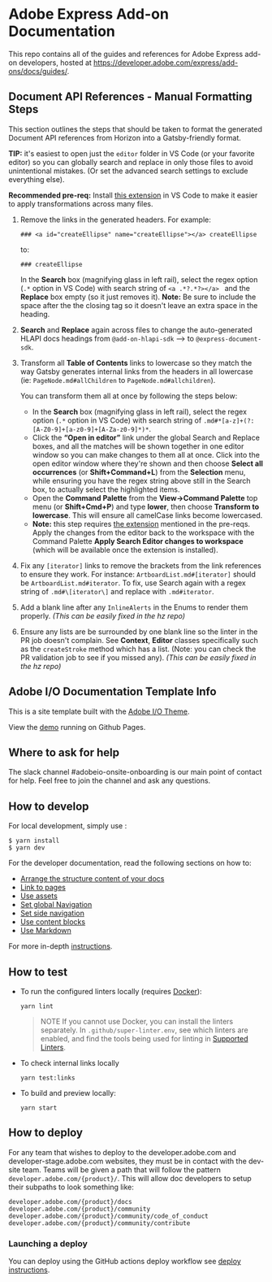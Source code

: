 # Adobe Express Add-on Documentation

This repo contains all of the guides and references for Adobe Express add-on developers, hosted at https://developer.adobe.com/express/add-ons/docs/guides/.

## Document API References - Manual Formatting Steps

This section outlines the steps that should be taken to format the generated Document API references from Horizon into a Gatsby-friendly format. 

**TIP:** it's easiest to open just the `editor` folder in VS Code (or your favorite editor) so you can globally search and replace in only those files to avoid unintentional mistakes. (Or set the advanced search settings to exclude everything else).

**Recommended pre-req:** Install [this extension](https://marketplace.visualstudio.com/items?itemName=jakearl.search-editor-apply-changes) in VS Code to make it easier to apply transformations across many files.

1. Remove the links in the generated headers. For example: 

    `### <a id="createEllipse" name="createEllipse"></a> createEllipse`

    to:

    `### createEllipse`

   In the **Search** box (magnifying glass in left rail), select the regex option (`.*` option in VS Code) with search string of `<a .*?.*?></a> ` and the **Replace** box empty (so it just removes it). **Note:** Be sure to include the space after the the closing tag so it doesn't leave an extra space in the heading.

2. **Search** and **Replace** again across files to change the auto-generated HLAPI docs headings from `@add-on-hlapi-sdk` –> to `@express-document-sdk`.

3. Transform all **Table of Contents** links to lowercase so they match the way Gatsby generates internal links from the headers in all lowercase (ie: `PageNode.md#allChildren` to `PageNode.md#allchildren`). 

   You can transform them all at once by following the steps below:

   - In the **Search** box (magnifying glass in left rail), select the regex option (`.*` option in VS Code) with search string of `.md#*[a-z]+(?:[A-Z0-9]+[a-z0-9]+[A-Za-z0-9]*)*`.
   - Click the **“Open in editor”** link under the global Search and Replace boxes, and all the matches will be shown together in one editor window so you can make changes to them all at once. Click into the open editor window where they're shown and then choose **Select all occurrences** (or **Shift+Command+L**) from the **Selection** menu, while ensuring you have the regex string above still in the Search box, to actually select the highlighted items.
   - Open the **Command Palette** from the **View->Command Palette** top menu (or **Shift+Cmd+P**) and type **lower**, then choose **Transform to lowercase**. This will ensure all camelCase links become lowercased.
   - **Note:** this step requires [the extension](https://marketplace.visualstudio.com/items?itemName=jakearl.search-editor-apply-changes) mentioned in the pre-reqs. Apply the changes from the editor back to the workspace with the Command Palette **Apply Search Editor changes to workspace** (which will be available once the extension is installed). 

4. Fix any `[iterator]` links to remove the brackets from the link references to ensure they work. For instance: `ArtboardList.md#[iterator]` should be `ArtboardList.md#iterator`. To fix, use Search again with a regex string of `.md#\[iterator\]` and replace with `.md#iterator`.
5. Add a blank line after any `InlineAlerts` in the Enums to render them properly. *(This can be easily fixed in the hz repo)*
6. Ensure any lists are be surrounded by one blank line so the linter in the PR job doesn't complain. See **Context**, **Editor** classes specifically such as the `createStroke` method which has a list. (Note: you can check the PR validation job to see if you missed any). *(This can be easily fixed in the hz repo)*

## Adobe I/O Documentation Template Info

This is a site template built with the [Adobe I/O Theme](https://github.com/adobe/aio-theme).

View the [demo](https://adobedocs.github.io/dev-site-documentation-template/) running on Github Pages.  

## Where to ask for help

The slack channel #adobeio-onsite-onboarding is our main point of contact for help. Feel free to join the channel and ask any questions.

## How to develop

For local development, simply use :

```shell
$ yarn install
$ yarn dev
```

For the developer documentation, read the following sections on how to:

- [Arrange the structure content of your docs](https://github.com/adobe/aio-theme#content-structure)
- [Link to pages](https://github.com/adobe/aio-theme#links)
- [Use assets](https://github.com/adobe/aio-theme#assets)
- [Set global Navigation](https://github.com/adobe/aio-theme#global-navigation)
- [Set side navigation](https://github.com/adobe/aio-theme#side-navigation)
- [Use content blocks](https://github.com/adobe/aio-theme#jsx-blocks)
- [Use Markdown](https://github.com/adobe/aio-theme#writing-enhanced-markdown)

For more in-depth [instructions](https://github.com/adobe/aio-theme#getting-started).

## How to test

- To run the configured linters locally (requires [Docker](https://www.docker.com/)):

  ```shell
  yarn lint
  ```

  > NOTE If you cannot use Docker, you can install the linters separately. In `.github/super-linter.env`, see which linters are enabled, and find the tools being used for linting in [Supported Linters](https://github.com/github/super-linter#supported-linters).

- To check internal links locally

  ```shell
  yarn test:links
  ```

- To build and preview locally:

  ```shell
  yarn start
  ```

## How to deploy

For any team that wishes to deploy to the developer.adobe.com and developer-stage.adobe.com websites, they must be in contact with the dev-site team. Teams will be given a path that will follow the pattern `developer.adobe.com/{product}/`. This will allow doc developers to setup their subpaths to look something like:

```text
developer.adobe.com/{product}/docs
developer.adobe.com/{product}/community
developer.adobe.com/{product}/community/code_of_conduct
developer.adobe.com/{product}/community/contribute
```

### Launching a deploy

You can deploy using the GitHub actions deploy workflow see [deploy instructions](https://github.com/adobe/aio-theme#deploy-to-azure-storage-static-websites).
